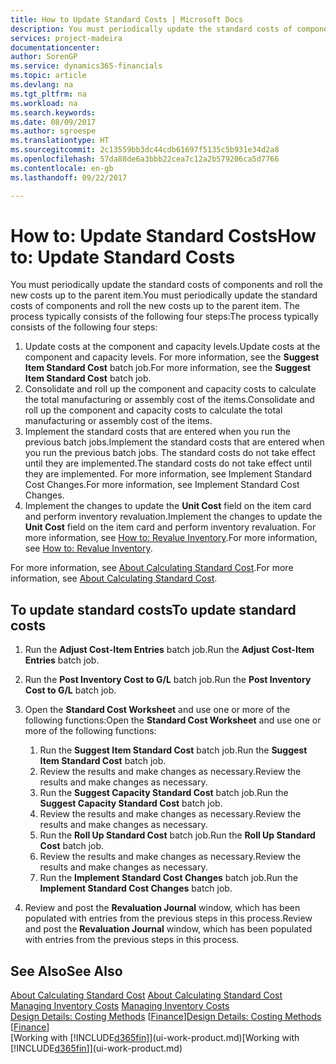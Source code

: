 ```yaml
---
title: How to Update Standard Costs | Microsoft Docs
description: You must periodically update the standard costs of components and roll the new costs up to the parent item.
services: project-madeira
documentationcenter: 
author: SorenGP
ms.service: dynamics365-financials
ms.topic: article
ms.devlang: na
ms.tgt_pltfrm: na
ms.workload: na
ms.search.keywords: 
ms.date: 08/09/2017
ms.author: sgroespe
ms.translationtype: HT
ms.sourcegitcommit: 2c13559bb3dc44cdb61697f5135c5b931e34d2a8
ms.openlocfilehash: 57da88de6a3bbb22cea7c12a2b579206ca5d7766
ms.contentlocale: en-gb
ms.lasthandoff: 09/22/2017

---
```

# <a name="how-to-update-standard-costs"></a><span data-ttu-id="a9b70-103">How to: Update Standard Costs</span><span class="sxs-lookup"><span data-stu-id="a9b70-103">How to: Update Standard Costs</span></span>
<span data-ttu-id="a9b70-104">You must periodically update the standard costs of components and roll the new costs up to the parent item.</span><span class="sxs-lookup"><span data-stu-id="a9b70-104">You must periodically update the standard costs of components and roll the new costs up to the parent item.</span></span> <span data-ttu-id="a9b70-105">The process typically consists of the following four steps:</span><span class="sxs-lookup"><span data-stu-id="a9b70-105">The process typically consists of the following four steps:</span></span>  

1.  <span data-ttu-id="a9b70-106">Update costs at the component and capacity levels.</span><span class="sxs-lookup"><span data-stu-id="a9b70-106">Update costs at the component and capacity levels.</span></span> <span data-ttu-id="a9b70-107">For more information, see the **Suggest Item Standard Cost** batch job.</span><span class="sxs-lookup"><span data-stu-id="a9b70-107">For more information, see the **Suggest Item Standard Cost** batch job.</span></span>  
2.  <span data-ttu-id="a9b70-108">Consolidate and roll up the component and capacity costs to calculate the total manufacturing or assembly cost of the items.</span><span class="sxs-lookup"><span data-stu-id="a9b70-108">Consolidate and roll up the component and capacity costs to calculate the total manufacturing or assembly cost of the items.</span></span>  
3.  <span data-ttu-id="a9b70-109">Implement the standard costs that are entered when you run the previous batch jobs.</span><span class="sxs-lookup"><span data-stu-id="a9b70-109">Implement the standard costs that are entered when you run the previous batch jobs.</span></span> <span data-ttu-id="a9b70-110">The standard costs do not take effect until they are implemented.</span><span class="sxs-lookup"><span data-stu-id="a9b70-110">The standard costs do not take effect until they are implemented.</span></span> <span data-ttu-id="a9b70-111">For more information, see Implement Standard Cost Changes.</span><span class="sxs-lookup"><span data-stu-id="a9b70-111">For more information, see Implement Standard Cost Changes.</span></span>  
4.  <span data-ttu-id="a9b70-112">Implement the changes to update the **Unit Cost** field on the item card and perform inventory revaluation.</span><span class="sxs-lookup"><span data-stu-id="a9b70-112">Implement the changes to update the **Unit Cost** field on the item card and perform inventory revaluation.</span></span> <span data-ttu-id="a9b70-113">For more information, see [How to: Revalue Inventory](inventory-how-revalue-inventory.md).</span><span class="sxs-lookup"><span data-stu-id="a9b70-113">For more information, see [How to: Revalue Inventory](inventory-how-revalue-inventory.md).</span></span>  

<span data-ttu-id="a9b70-114">For more information, see [About Calculating Standard Cost](finance-about-calculating-standard-cost.md).</span><span class="sxs-lookup"><span data-stu-id="a9b70-114">For more information, see [About Calculating Standard Cost](finance-about-calculating-standard-cost.md).</span></span>  
## <a name="to-update-standard-costs"></a><span data-ttu-id="a9b70-115">To update standard costs</span><span class="sxs-lookup"><span data-stu-id="a9b70-115">To update standard costs</span></span>  
1.  <span data-ttu-id="a9b70-116">Run the **Adjust Cost-Item Entries** batch job.</span><span class="sxs-lookup"><span data-stu-id="a9b70-116">Run the **Adjust Cost-Item Entries** batch job.</span></span>  
2.  <span data-ttu-id="a9b70-117">Run the **Post Inventory Cost to G/L** batch job.</span><span class="sxs-lookup"><span data-stu-id="a9b70-117">Run the **Post Inventory Cost to G/L** batch job.</span></span>  
3.  <span data-ttu-id="a9b70-118">Open the **Standard Cost Worksheet** and use one or more of the following functions:</span><span class="sxs-lookup"><span data-stu-id="a9b70-118">Open the **Standard Cost Worksheet** and use one or more of the following functions:</span></span>  

    1.  <span data-ttu-id="a9b70-119">Run the **Suggest Item Standard Cost** batch job.</span><span class="sxs-lookup"><span data-stu-id="a9b70-119">Run the **Suggest Item Standard Cost** batch job.</span></span>  
    2.  <span data-ttu-id="a9b70-120">Review the results and make changes as necessary.</span><span class="sxs-lookup"><span data-stu-id="a9b70-120">Review the results and make changes as necessary.</span></span>  
    3.  <span data-ttu-id="a9b70-121">Run the **Suggest Capacity Standard Cost** batch job.</span><span class="sxs-lookup"><span data-stu-id="a9b70-121">Run the **Suggest Capacity Standard Cost** batch job.</span></span>  
    4.  <span data-ttu-id="a9b70-122">Review the results and make changes as necessary.</span><span class="sxs-lookup"><span data-stu-id="a9b70-122">Review the results and make changes as necessary.</span></span>
    5. <span data-ttu-id="a9b70-123">Run the **Roll Up Standard Cost** batch job.</span><span class="sxs-lookup"><span data-stu-id="a9b70-123">Run the **Roll Up Standard Cost** batch job.</span></span>
    6.  <span data-ttu-id="a9b70-124">Review the results and make changes as necessary.</span><span class="sxs-lookup"><span data-stu-id="a9b70-124">Review the results and make changes as necessary.</span></span>
    7.  <span data-ttu-id="a9b70-125">Run the **Implement Standard Cost Changes** batch job.</span><span class="sxs-lookup"><span data-stu-id="a9b70-125">Run the **Implement Standard Cost Changes** batch job.</span></span>  
4.  <span data-ttu-id="a9b70-126">Review and post the **Revaluation Journal** window, which has been populated with entries from the previous steps in this process.</span><span class="sxs-lookup"><span data-stu-id="a9b70-126">Review and post the **Revaluation Journal** window, which has been populated with entries from the previous steps in this process.</span></span>  

## <a name="see-also"></a><span data-ttu-id="a9b70-127">See Also</span><span class="sxs-lookup"><span data-stu-id="a9b70-127">See Also</span></span>  
 <span data-ttu-id="a9b70-128">[About Calculating Standard Cost](finance-about-calculating-standard-cost.md) </span><span class="sxs-lookup"><span data-stu-id="a9b70-128">[About Calculating Standard Cost](finance-about-calculating-standard-cost.md) </span></span>  
 <span data-ttu-id="a9b70-129">[Managing Inventory Costs](finance-manage-inventory-costs.md) </span><span class="sxs-lookup"><span data-stu-id="a9b70-129">[Managing Inventory Costs](finance-manage-inventory-costs.md) </span></span>  
 <span data-ttu-id="a9b70-130">[Design Details: Costing Methods](design-details-costing-methods.md) [[Finance](finance.md)]</span><span class="sxs-lookup"><span data-stu-id="a9b70-130">[Design Details: Costing Methods](design-details-costing-methods.md) [[Finance](finance.md)]</span></span>  
 <span data-ttu-id="a9b70-131">[Working with [!INCLUDE[d365fin](includes/d365fin_md.md)]](ui-work-product.md)</span><span class="sxs-lookup"><span data-stu-id="a9b70-131">[Working with [!INCLUDE[d365fin](includes/d365fin_md.md)]](ui-work-product.md)</span></span>  

